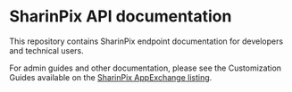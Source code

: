 # SharinPix API documentation

This repository contains SharinPix endpoint documentation for developers and technical users.

For admin guides and other documentation, please see the Customization Guides available on the [SharinPix AppExchange listing](https://appexchange.salesforce.com/appxListingDetail?listingId=a0N3000000Dq45IEAR).
